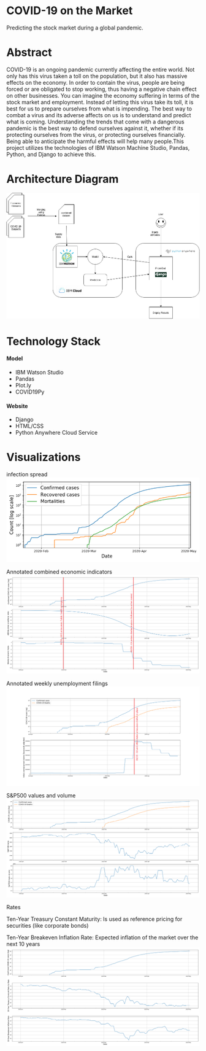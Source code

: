 # COVID-19 on the Market
Predicting the stock market during a global pandemic.
# Abstract
COVID-19 is an ongoing pandemic currently affecting the entire world. Not only has this virus taken a toll on the population, but it also has massive effects on the economy. In order to contain the virus, people are being forced or are obligated to stop working, thus having a negative chain effect on other businesses. You can imagine the economy suffering in terms of the stock market and employment. Instead of letting this virus take its toll, it is best for us to prepare ourselves from what is impending. The best way to combat a virus and its adverse affects on us is to understand and predict what is coming. Understanding the trends that come with a dangerous pandemic is the best way to defend ourselves against it, whether if its protecting ourselves from the virus, or protecting ourselves financially. Being able to anticipate the harmful effects will help many people.This project utilizes the technologies of IBM Watson Machine Studio, Pandas, Python, and Django to achieve this.
# Architecture Diagram

![Architecture](CMPE272_Architecture_4.png)

# Technology Stack
#### Model
- IBM Watson Studio
- Pandas
- Plot.ly
- COVID19Py

#### Website
- Django
- HTML/CSS
- Python Anywhere Cloud Service

# Visualizations

infection spread
![infected](infected.png)

Annotated combined economic indicators
![indicators](annotated_economic_indicators%20(2).png)

Annotated weekly unemployment filings  
![unemp](annotated_unemp.png)

S&P500 values and volume
![S&P500](S&P500.png)

Rates

Ten-Year Treasury Constant Maturity: Is used as reference pricing for securities (like corporate bonds)

Ten-Year Breakeven Inflation Rate: Expected inflation of the market over the next 10 years
![rates](rates.png)

